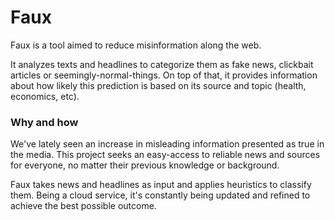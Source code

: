 # Faux
Faux is a tool aimed to reduce misinformation along the web.

It analyzes texts and headlines to categorize them as fake news, clickbait articles or seemingly-normal-things. On top of that, it provides information about how likely this prediction is based on its source and topic (health, economics, etc).

### Why and how
We've lately seen an increase in misleading information presented as true in the media. This project seeks an easy-access to reliable news and sources for everyone, no matter their previous knowledge or background.

Faux takes news and headlines as input and applies heuristics to classify them. Being a cloud service, it's constantly being updated and refined to achieve the best possible outcome.
